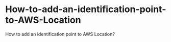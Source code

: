 # How-to-add-an-identification-point-to-AWS-Location
How to add an identification point to AWS Location?
